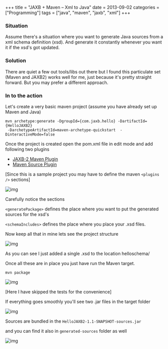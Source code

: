 +++
title = "JAXB + Maven – Xml to Java"
date = 2013-09-02
categories = ["Programming"]
tags = ["java", "maven", "jaxb", "xml"]
+++

### Situation

Assume there's a situation where you want to generate Java sources from a xml schema definition (xsd).  And generate it constantly whenever you want it if the xsd's got updated.

### Solution

There are quiet a few out tools/libs out there but I found this particulate set (Maven and JAXB2) works well for me, just because it's pretty straight forward. But you may prefer a different approach.

### In to the action

Let's create a very basic maven project (assume you have already set up Maven and Java)

```
mvn archetype:generate -DgroupId={com.jaxb.hello} -DartifactId={HelloJAXB2}
 -DarchetypeArtifactId=maven-archetype-quickstart  -DinteractiveMode=false
```

Once the project is created open the pom.xml file in edit mode and add following two plugins

- [JAXB-2 Maven Plugin](http://mojo.codehaus.org/jaxb2-maven-plugin/)
- [Maven Source Plugin](http://maven.apache.org/plugins/maven-source-plugin/)

[Since this is a sample project you may have to define the maven ```<plugins />``` sections]

<img src="/public/images/plugins-section.png" alt="img" class="inline"/>

Carefully notice the sections

```<generatePackage>``` defines the place where you want to put the generated sources for the xsd's

```<schemaIncludes>``` defines the place where you place your .xsd files.

Now keep all that in mine lets see the project structure

<img src="/public/images/project-structure.png" alt="img" class="inline"/>

As you can see I just added a single .xsd to the location helloschema/

Once all these are in place you just have run the Maven target.

```mvn package```

<img src="/public/images/final-build.png" alt="img" class="inline"/>

[Here I have skipped the tests for the convenience]

If everything goes smoothly you'll see two .jar files in the target folder

<img src="/public/images/maven-build.png" alt="img" class="inline"/>

Sources are bundled in the ```HelloJAXB2-1.1-SNAPSHOT-sources.jar```

and you can find it also in ```generated-sources``` folder as well

<img src="/public/images/generated-sources.png" alt="img" class="inline"/>
